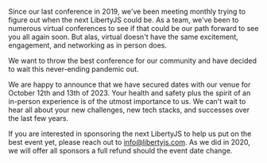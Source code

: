 Since our last conference in 2019, we've been meeting monthly trying to figure out when the next LibertyJS could be. As a team, we've been to numerous virtual conferences to see if that could be our path forward to see you all again soon. But alas, virtual doesn't have the same excitement, engagement, and networking as in person does.

We want to throw the best conference for our community and have decided to wait this never-ending pandemic out.

We are happy to announce that we have secured dates with our venue for October 12th and 13th of 2023. Your health and safety plus the spirit of an in-person experience is of the utmost importance to us. We can't wait to hear all about your new challenges, new tech stacks, and successes over the last few years.

If you are interested in sponsoring the next LibertyJS to help us put on the best event yet, please reach out to [info@libertyjs.com](mailto:nfo@libertyjs.com). As we did in 2020, we will offer all sponsors a full refund should the event date change.
